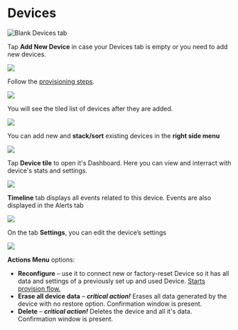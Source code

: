 # Devices

![Blank Devices tab](../../.gitbook/assets/empty-state-screen%20%282%29%20%282%29%20%282%29%20%282%29%20%282%29%20%282%29%20%282%29%20%282%29%20%282%29%20%282%29%20%282%29.png)

Tap **Add New Device** in case your Devices tab is empty or you need to add new devices.

![](../../.gitbook/assets/start_provision.png)

Follow the [provisioning steps](add-new-device.md).

![](../../.gitbook/assets/devices.png)

You will see the tiled list of devices after they are added.

![](../../.gitbook/assets/add_new_device.png)

You can add new and **stack/sort** existing devices in the **right side menu**

![](../../.gitbook/assets/controls.png)

Tap **Device tile** to open it's Dashboard. Here you can view and interract with device's stats and settings.

![](../../.gitbook/assets/timeline.png)

**Timeline** tab displays all events related to this device. Events are also displayed in the Alerts tab

![](../../.gitbook/assets/device-settings.png)

On the tab **Settings**, you can edit the device’s settings

![](../../.gitbook/assets/device-settings-actions.png)

**Actions Menu** options:

* **Reconfigure** – use it to connect new or factory-reset Device so it has all data and settings of a previously set up and used Device. [Starts provision flow.](add-new-device.md)
* **Erase all device data** – _**critical action!**_  Erases all data generated by the device with no restore option. Confirmation window is present.
* **Delete** – _**critical action!**_  Deletes the device and all it's data. Confirmation window is present.

